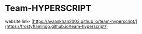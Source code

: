 # Team-HYPERSCRIPT

website link- [https://ayaankhan2003.github.io/team-hyperscript/](https://frostyflamingo.github.io/team-hyperscript/)
